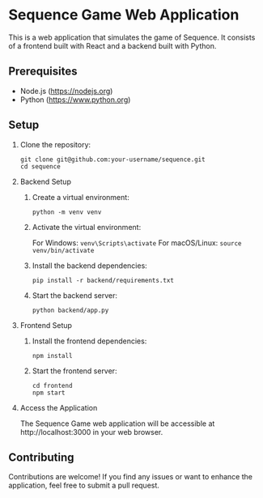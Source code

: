 
# Sequence Game Web Application

This is a web application that simulates the game of Sequence. It consists of a frontend built with React and a backend built with Python.

## Prerequisites

- Node.js (https://nodejs.org)
- Python (https://www.python.org)

## Setup

1. Clone the repository:
    ```
   git clone git@github.com:your-username/sequence.git
   cd sequence
   ```

2. Backend Setup

   1. Create a virtual environment:
        ```
        python -m venv venv
        ```
   2. Activate the virtual environment:

        For Windows:
            ```
            venv\Scripts\activate
            ```
        For macOS/Linux:
            ```
            source venv/bin/activate
            ```
    3. Install the backend dependencies:
        ```
        pip install -r backend/requirements.txt
        ```
    4. Start the backend server:
        ```
        python backend/app.py
        ```
3. Frontend Setup

    1. Install the frontend dependencies:
        ```
        npm install
        ```
    2. Start the frontend server:
        ```
        cd frontend
        npm start
        ```
4. Access the Application

    The Sequence Game web application will be accessible at http://localhost:3000 in your web browser.

## Contributing
Contributions are welcome! If you find any issues or want to enhance the application, feel free to submit a pull request.

